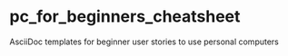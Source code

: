 # pc_for_beginners_cheatsheet
AsciiDoc templates for beginner user stories to use personal computers
